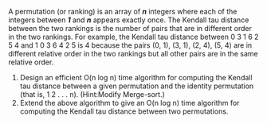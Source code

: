 A permutation (or ranking) is an array of **_n_** integers where each of the integers between **_1_** and **_n_** appears exactly once. The Kendall tau distance between the two rankings is the number of pairs that are in different order in the two rankings. For example, the Kendall tau distance between 0 3 1 6 2 5 4 and 1 0 3 6 4 2 5 is 4 because the pairs (0, 1), (3, 1), (2, 4), (5, 4) are in different relative order in the two rankings but all other
pairs are in the same relative order.
1. Design an efficient O(n log n) time algorithm for computing the Kendall tau distance between a given permutation and the identity permutation (that is, 1 2 . . . n). (Hint:Modify Merge-sort.)
2. Extend the above algorithm to give an O(n log n) time algorithm for computing the Kendall tau distance between two permutations.
